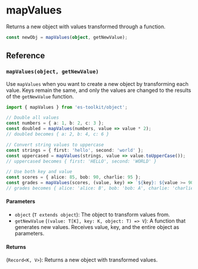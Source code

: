 # mapValues

Returns a new object with values transformed through a function.

```typescript
const newObj = mapValues(object, getNewValue);
```

## Reference

### `mapValues(object, getNewValue)`

Use `mapValues` when you want to create a new object by transforming each value. Keys remain the same, and only the values are changed to the results of the `getNewValue` function.

```typescript
import { mapValues } from 'es-toolkit/object';

// Double all values
const numbers = { a: 1, b: 2, c: 3 };
const doubled = mapValues(numbers, value => value * 2);
// doubled becomes { a: 2, b: 4, c: 6 }

// Convert string values to uppercase
const strings = { first: 'hello', second: 'world' };
const uppercased = mapValues(strings, value => value.toUpperCase());
// uppercased becomes { first: 'HELLO', second: 'WORLD' }

// Use both key and value
const scores = { alice: 85, bob: 90, charlie: 95 };
const grades = mapValues(scores, (value, key) => `${key}: ${value >= 90 ? 'A' : 'B'}`);
// grades becomes { alice: 'alice: B', bob: 'bob: A', charlie: 'charlie: A' }
```

#### Parameters

- `object` (`T extends object`): The object to transform values from.
- `getNewValue` (`(value: T[K], key: K, object: T) => V`): A function that generates new values. Receives value, key, and the entire object as parameters.

#### Returns

(`Record<K, V>`): Returns a new object with transformed values.
